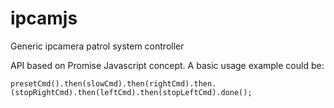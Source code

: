# ipcamjs
Generic ipcamera patrol system controller

API based on Promise Javascript concept.
A basic usage example could be:

    presetCmd().then(slowCmd).then(rightCmd).then.(stopRightCmd).then(leftCmd).then(stopLeftCmd).done();
